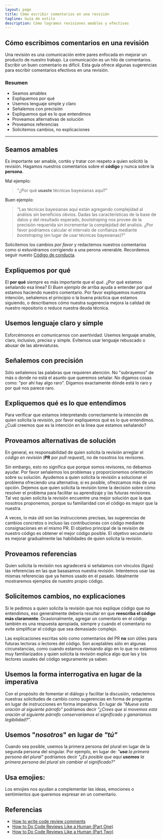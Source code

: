 ```yaml
---
layout: page
title: Cómo escribir comentarios en una revisión
tagline: Guía de estilo
description: Cómo logramos revisiones amables y efectivas
---
```


## Cómo escribimos comentarios en una revisión

Una revisión es una comunicación entre pares enfocada en mejorar un producto de nuestro trabajo. La
comunicación es un hilo de comentarios. Escribir un buen comentario es difícil. Esta guía ofrece
algunas sugerencias para escribir comentarios efectivos en una revisión.

### Resumen

- Seamos amables
- Expliquemos por qué
- Usemos lenguaje simple y claro
- Señalemos con precisión
- Expliquemos qué es lo que entendimos
- Proveamos alternativas de solución
- Proveamos referencias
- Solicitemos cambios, no explicaciones

---

## Seamos amables

Es importante ser amable, cortés y tratar con respeto a quien solicitó la revisión. Hagamos nuestros
comentarios sobre el **código** y nunca sobre la **persona**.

Mal ejemplo:

> "¿Por qué **usaste** técnicas bayesianas aquí?"

Buen ejemplo:

> "Las técnicas bayesianas aquí están agregando complejidad al análisis sin beneficios obvios. Dadas
> las características de la base de datos y del resultado esperado, _bootstraping_ nos provee de la
> precisión requerida sin incrementar la complejidad del analisis. ¿Por favor podríamos calcular el
> intervalo de confianza mediante _bootstraping_ (en lugar de usar técnicas bayesianas)?"

Solicitemos los cambios _por favor_ y redactemos nuestros comentarios como si estuviéramos
corrigiendo a una perona venerable. Recordemos seguir nuesto [Código de
conducta](https://islasgeci.github.io/2019/11/06/code-of-conduct).

## Expliquemos por qué

El **por qué** siempre es más importante que el _qué_. ¿Por qué estamos señalando esa línea? El
_Buen ejemplo_ de arriba ayuda a entender _por qué_ estamos haciendo nuestro comentario. Por favor
expliquemos nuestra intención, señalemos el principio o la buena práctica que estamos siguiendo, o
describamos cómo nuestra sugerencia mejora la calidad de nuestro repositorio o reduce nuestra deuda
técnica.

## Usemos lenguaje claro y simple

Esforcémonos en comunicarnos con asertividad. Usemos lenguaje amable, claro, inclusivo, preciso y
simple. Evitemos usar lenguaje rebuscado o abusar de las abreviaturas.

## Señalemos con precisión

Sólo señalemos las palabras que requieren atención. No "subrayemos" de más o donde no está el asunto
que queremos señalar. No digamos cosas como: "por ahí hay algo raro". Digamos exactamente dónde está
lo raro y por qué nos parece raro.

## Expliquemos qué es lo que entendimos

Para verificar que estamos interpretando correctamente la intención de quien solicita la revisión,
por favor expliquemos qué es lo que entendimos. ¿Cuál creemos que es la intención en la línea que
estamos señalando?

## Proveamos alternativas de solución

En general, es responsabilidad de quien solicita la revisión arreglar el _código en revisión_
(**PR** por _pull request_), no de nosotros los revisores.

Sin embargo, esto no significa que porque somos revisores, no debamos ayudar. Por favor señalemos
los problemas y proporcionemos orientación sobre su solución. Ayudemos a quien solicita la revisión
a solucionar el problema ofreciendo una alternativa; si es posible, ofrezcamos más de una opción.
Dejemos que quien solicita la revisión tome la decisión sobre cómo resolver el problema para
facilitar su aprendizaje y las futuras revisiones. Tal vez quien solicita la revisión encuentre una
mejor solución que la que nosotros proponemos, porque su familiaridad con el código es mayor que la
nuestra.

A veces, lo más útil son las instrucciones precisas, las sugerencias de cambios concretos o incluso
las contribuciones con código mediante consignaciones en el mismo PR. El objetivo principal de la
revisión de nuestro código es obtener el mejor código posible. El objetivo secundario es mejorar
gradualmente las habilidades de quien solicita la revisión.

## Proveamos referencias

Quien solicita la revisión nos agradecerá si señalamos con vínculos (ligas) las referencias en las
que basasamos nuestra revisión. Intentemos usar las mismas referencias que ya hemos usado en el
pasado. Idealmente mostraremos ejemplos de nuestro propio código.

## Solicitemos cambios, no explicaciones

Si le pedimos a quien solicita la revisión que nos explique código que no entendimos, eso
generalmente debería resultar en que **reescriba el código más claramente**. Ocasionalmente, agregar
un comentario en el código también es una respuesta apropiada, siempre y cuando el comentario no
evite simplificar el código que sea demasiado complejo.

Las explicaciones escritas sólo como comentarios del PR **no** son útiles para futuras lectoras o
lectores del código. Son aceptables sólo en algunas circunstancias, como cuando estamos revisando
algo en lo que no estamos muy familiarizados y quien solicita la revisión explica algo que las y los
lectores usuales del código seguramente ya saben.

## Usemos la forma interrogativa en lugar de la imperativa

Con el propósito de fomentar el diálogo y facilitar la discusión, redactemos nuestras solicitudes de
cambio como sugerencias en forma de preguntas en lugar de instrucciones en forma imperativa. En
lugar de _"Mueve esta oración al siguiente párrafo"_ podríamos decir _"¿Crees que si movemos esta
oración al siguiente párrafo conservaríamos el significado y ganaríamos legibilidad?"_.

## Usemos "_nosotros_" en lugar de _"tú"_

Cuando sea posible, usemos la primera persona del plural en lugar de la segunda persona del
singular. Por ejemplo, en lugar de: _"**usa** la primera persona del plural"_ podríamos decir _"¿Es
posible que aquí **usemos** la primera persona del plural sin cambiar el significado?"_

## Usa emojies:

Los emojies nos ayudan a complementar las ideas, emociones o sentimientos que queremos expresar en
un comentario.

## Referencias

- [How to write code review
  comments](https://google.github.io/eng-practices/review/reviewer/comments.html)
- [How to Do Code Reviews Like a Human (Part One)](https://mtlynch.io/human-code-reviews-1/)
- [How to Do Code Reviews Like a Human (Part Two)](https://mtlynch.io/human-code-reviews-2/)
